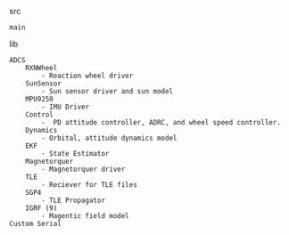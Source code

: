 src
    
    main

lib
    
    ADCS
        RXNWheel
            - Reaction wheel driver
        SunSensor  
            - Sun sensor driver and sun model
        MPU9250
            - IMU Driver  
        Control
            -  PD attitude controller, ADRC, and wheel speed controller.
        Dynamics
            - Orbital, attitude dynamics model
        EKF
            - State Estimator
        Magnetorquer
            - Magnetorquer driver
        TLE
            - Reciever for TLE files
        SGP4
            - TLE Propagator
        IGRF (9)           
            - Magentic field model
    Custom Serial
